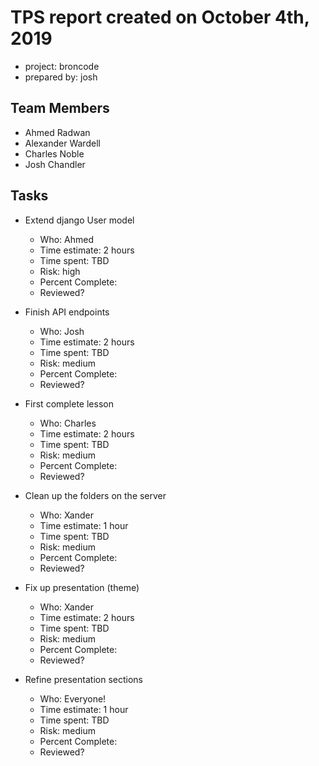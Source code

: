 # TPS report created on October 4th, 2019

* project: broncode
* prepared by: josh

## Team Members
* Ahmed Radwan
* Alexander Wardell
* Charles Noble
* Josh Chandler

## Tasks

* Extend django User model
    * Who: Ahmed
    * Time estimate: 2 hours
    * Time spent: TBD
    * Risk: high
    * Percent Complete:
    * Reviewed?

* Finish API endpoints
    * Who: Josh
    * Time estimate: 2 hours
    * Time spent: TBD
    * Risk: medium
    * Percent Complete:
    * Reviewed?

* First complete lesson
    * Who: Charles
    * Time estimate: 2 hours
    * Time spent: TBD
    * Risk: medium
    * Percent Complete:
    * Reviewed?

* Clean up the folders on the server
    * Who: Xander
    * Time estimate: 1 hour
    * Time spent: TBD
    * Risk: medium
    * Percent Complete:
    * Reviewed?

* Fix up presentation (theme)
    * Who: Xander
    * Time estimate: 2 hours
    * Time spent: TBD
    * Risk: medium
    * Percent Complete:
    * Reviewed?

* Refine presentation sections
    * Who: Everyone!
    * Time estimate: 1 hour
    * Time spent: TBD
    * Risk: medium
    * Percent Complete:
    * Reviewed?

